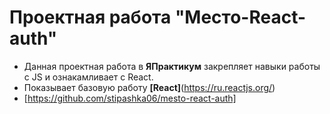 # Проектная работа "Место-React-auth"

- Данная проектная работа в **ЯПрактикум** закрепляет навыки работы с JS и ознакамливает с React.
- Показывает базовую работу **[React]**(https://ru.reactjs.org/) 
- [https://github.com/stipashka06/mesto-react-auth]